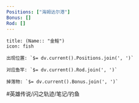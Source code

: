 ```yaml
---
Positions: ["海姆达尔港"]
Bonus: []
Rod: []
---
```

```ad-abstract
title: (Name:: "金鲑")
icon: fish

出现位置: `$= dv.current().Positions.join(', ')`

对应鱼竿: `$= dv.current().Rod.join(', ')`

掉落物: `$= dv.current().Bonus.join(', ')`

```
#英雄传说/闪之轨迹/笔记/钓鱼